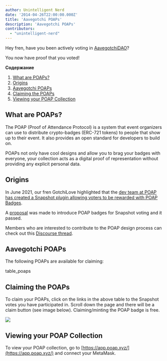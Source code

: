 ```yaml
---
author: Unintelligent Nerd
date: '2014-04-26T22:00:00.000Z'
title: 'Aavegotchi POAPs'
description: 'Aavegotchi POAPs'
contributors:
  - "unintelligent-nerd"
---
```


Hey fren, have you been actively voting in [AavegotchiDAO](/dao)?

You now have proof that you voted!

<div class="contentsBox">

**Содержание**

<ol>
<li><a href=#what-are-poaps->What are POAPs?</a></li>
<li><a href=#origins>Origins</a></li>
<li><a href=#aavegotchi-poaps>Aavegotchi POAPs</a></li>
<li><a href=#claiming-the-poaps>Claiming the POAPs</a></li>
<li><a href=#viewing-your-poap-collection>Viewing your POAP Collection</a></li>
</ol>

</div>

## What are POAPs?

The POAP (Proof of Attendance Protocol) is a system that event organizers can use to distribute crypto-badges (ERC-721 tokens) to people that show up to their event. It also provides an open standard for developers to build on.

POAPs not only have cool designs and allow you to brag your badges with everyone, your collection acts as a digital proof of representation without providing any explicit personal data.

## Origins

In June 2021, our fren GotchiLove highlighted that the [dev team at POAP has created a Snapshot plugin allowing voters to be rewarded with POAP Badges](https://dao.aavegotchi.com/t/poap-plugin-for-snapshot-votes/1932).

A [proposal](https://snapshot.org/#/aavegotchi.eth/proposal/0xd28d1927cbcee262fe8a4cd4c2363e5ac1c313e893caef40600c9c536817311e) was made to introduce POAP badges for Snapshot voting and it passed.

Members who are interested to contribute to the POAP design process can check out this [Discourse thread](https://dao.aavegotchi.com/t/poap-design-process/2854).

## Aavegotchi POAPs

The following POAPs are available for claiming:

table_poaps

## Claiming the POAPs

To claim your POAPs, click on the links in the above table to the Snapshot votes you have participated in. Scroll down the page and there will be a claim button (see image below). Claiming/minting the POAP badge is free.

<img src="/poap/claiming-poap.png" />

## Viewing your POAP Collection

To view your POAP collection, go to [https://app.poap.xyz/](https://app.poap.xyz/) and connect your MetaMask.
